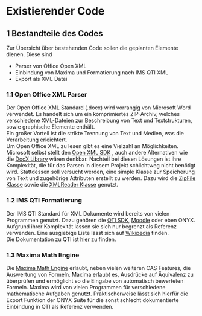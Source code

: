 
# Existierender Code

## 1 Bestandteile des Codes

<p>Zur Übersicht über bestehenden Code sollen die geplanten Elemente dienen. Diese sind</p>

* Parser von Office Open XML
* Einbindung von Maxima und Formatierung nach IMS QTI XML
* Export als XML Datei

### 1.1 Open Office XML Parser

Der Open Office XML Standard (.docx) wird vorrangig von Microsoft Word verwendet. Es handelt sich um ein komprimiertes ZIP-Archiv, welches verschiedene XML-Dateien zur Beschreibung von Text und Textstrukturen, sowie graphische Elemente enthält.  
Ein großer Vorteil ist die strikte Trennung von Text und Medien, was die Verarbeitung erleichtert.  
Um Open Office XML zu lesen gibt es eine Vielzahl an Möglichkeiten. Microsoft selbst stellt den [Open XML SDK](https://docs.microsoft.com/de-de/office/open-xml/open-xml-sdk) , auch andere Alternativen wie die [DocX Library](https://github.com/xceedsoftware/DocX) wären denkbar. Nachteil bei diesen Lösungen ist ihre Komplexität, die für das Parsen in diesem Projekt schlichtweg nicht benötigt wird. Stattdessen soll versucht werden, eine simple Klasse zur Speicherung von Text und zugehörige Attributen erstellt zu werden. Dazu wird die [ZipFile Klasse](https://docs.microsoft.com/de-de/dotnet/api/system.io.compression.zipfile?view=net-5.0) sowie die [XMLReader Klasse](https://docs.microsoft.com/de-de/dotnet/api/system.xml.xmlreader?view=net-5.0) genutzt.


### 1.2 IMS QTI Formatierung
Der IMS QTI Standard für XML Dokumente wird bereits von vielen Programmen genutzt. Dazu gehören die [QTI SDK](https://github.com/oat-sa/qti-sdk), [Moodle](https://github.com/moodle/moodle) oder eben ONYX. Aufgrund ihrer Komplexität lassen sie sich nur begrenzt als Referenz verwenden.
Eine ausgiebige Liste lässt sich auf [Wikipedia](https://en.wikipedia.org/wiki/QTI) finden.  
Die Dokumentation zu QTI ist [hier](http://www.imsglobal.org/spec/qti/v3p0/guide#h.vc15ylnm99k8) zu finden.

### 1.3 Maxima Math Engine

Die [Maxima Math Engine](https://github.com/gelbeforelle/SWE-SS21/wiki/Maxima) erlaubt, neben vielen weiteren CAS Features, die Auswertung von Formeln. Maxima erlaubt es, Ausdrücke auf Äquivalenz zu überprüfen und ermöglicht so die Eingabe von automatisch bewerteten Formeln.
Maxima wird von vielen Programmen für verschiedene mathematische Aufgaben genutzt. Praktischerweise lässt sich hierfür die Export Funktion der ONYX Suite für die sonst schlecht dokumentierte Einbindung in QTI als Referenz verwenden.
